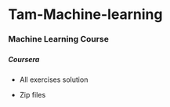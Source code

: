 # Tam-Machine-learning







### Machine Learning Course
#####

#####  Coursera


* All exercises solution


* Zip files






